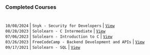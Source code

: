 ### Completed Courses
#

`10/08/2024` | `Snyk - Security for Developers` | [`View`](https://github.com/user-attachments/assets/f4ca4c5c-19fe-451f-b0e8-1fa39432fd3c) <br />
`08/28/2023` | `Sololearn - C Intermediate` | [`View`](https://www.sololearn.com/en/certificates/CC-V81MRQU9) <br />
`07/06/2023` | `Sololearn - Introduction to C` | [`View`](https://www.sololearn.com/certificates/CC-6AGYI9YG) <br />
`03/26/2023` | `FreeCodeCamp - Backend Development and APIs` | [`View`](https://www.freecodecamp.org/certification/kentlouisetonino/back-end-development-and-apis) <br />
`09/17/2021` | `Sololearn - SQL` | [`View`](https://www.sololearn.com/en/certificates/CT-OYPTHJVE) <br />
